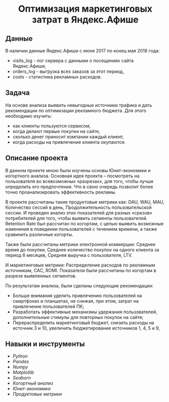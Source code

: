 <h1><center> Оптимизация маркетинговых затрат в Яндекс.Афише </center></h1> 

## Данные
В наличии данные Яндекс.Афиши с июня 2017 по конец мая 2018 года:

- visits_log - лог сервера с данными о посещениях сайта Яндекс.Афиши,
- orders_log - выгрузка всех заказов за этот период,
- costs - статистика рекламных расходов.


## Задача
На основе анализа выявить невыгодные источники трафика и дать рекомендации по оптимизации рекламного бюджета. Для этого необходимо изучить:
- как клиенты пользуются сервисом,
- когда делают первые покупки на сайте,
- сколько денег приносит компании каждый клиент,
- когда расходы на привлечение клиента окупаются.

## Описание проекта
В данном проекте мною были изучены основы Юнит-экономики и когортного анализа. Основная идея проекта – посмотреть на пользователя во всевозможных «разрезах», для того, чтобы лучше определить его предпочтения. Что в свою очередь позволит более точно проанализировать эффективность рекламы.<br> 


В проекте рассчитаны такие продуктовые метрики как: DAU, WAU, MAU, Количество сессий в день, Продолжительность пользовательской сессии. И проведен анализ этих показателей для разных «срезов» потребителей для того, чтобы выявить сегменты пользователей.<br>
Retention Rate был рассчитан по когортам, с целью выявить возможные изменения в поведении пользователей с течением времени, а также сравинить различные когорты.<br>

Также были рассчитаны метрики электронной коммерции: Среднее время до покупки, 
Cреднее количество покупок на одного клиента за период 6 месяцев, Средняя выручка с пользователя, LTV.<br>

И маркетинговые метрики: Распределение расходов по рекламным источникам, CAC, ROMI. Показатели были рассчитаны по когортам в разрезе выявленных сегментов.<br> 

По результатам анализа, были сделаны следующие рекомендации: 
- Больше внимания уделить привлечению пользователей на смартфонах и планшетах, не снижая, при этом, затрат на привлечение пользователей ПК;
- Разработать эффективные механизмы удержания пользователей, дополнительные стимулы для повторных покупок на сайте;
- Перераспределить маркетинговый бюджет, снизить расходы на источник 3 и 10, увеличить бюджетирование источников 1, 4, 5 и 9,

## Навыки и инструменты
-	*Python*
-	*Pandas*
-	*Numpy*
- *Matplotlib*
-	*Seaborn*
-	*Когортный анализ*
-  *Юнит-экономика*
- *Продуктовые метрики*



